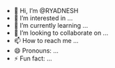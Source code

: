 - 👋 Hi, I’m @RYADNESH
- 👀 I’m interested in ...
- 🌱 I’m currently learning ...
- 💞️ I’m looking to collaborate on ...
- 📫 How to reach me ...
- 😄 Pronouns: ...
- ⚡ Fun fact: ...

<!---
RYADNESH/RYADNESH is a ✨ special ✨ repository because its `README.md` (this file) appears on your GitHub profile.
You can click the Preview link to take a look at your changes.
--->
